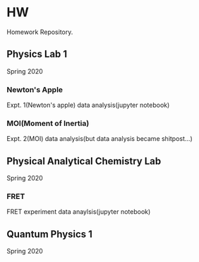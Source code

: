 # HW
Homework Repository.

## Physics Lab 1
Spring 2020

### Newton's Apple
Expt. 1(Newton's apple) data analysis(jupyter notebook)

### MOI(Moment of Inertia)
Expt. 2(MOI) data analysis(but data analysis became shitpost...)

## Physical Analytical Chemistry Lab
Spring 2020

### FRET
FRET experiment data anaylsis(jupyter notebook)

## Quantum Physics 1
Spring 2020
